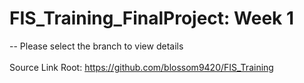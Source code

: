 # FIS_Training_FinalProject:  Week 1
 -- Please select the branch to view details <br/> <br/>
  Source Link Root: https://github.com/blossom9420/FIS_Training


 
